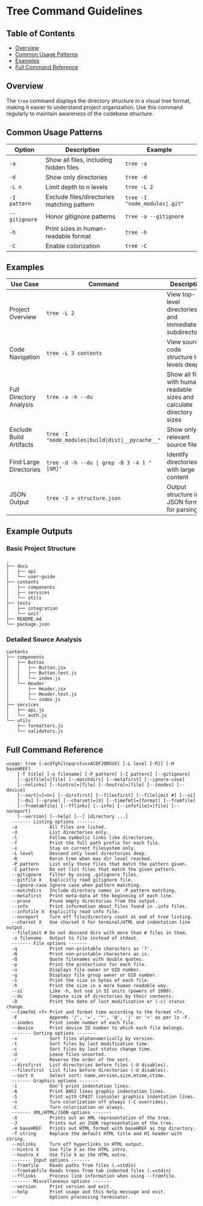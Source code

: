 <!-- ---
!-- Timestamp: 2025-05-25 23:21:15
!-- Author: ywatanabe
!-- File: /ssh:sp:/home/ywatanabe/.claude/to_claude/guidelines/command/tree.md
!-- --- -->

# Tree Command Guidelines

## Table of Contents
- [Overview](#overview)
- [Common Usage Patterns](#common-usage-patterns)
- [Examples](#examples)
- [Full Command Reference](#full-command-reference)

## Overview
The `tree` command displays the directory structure in a visual tree format, making it easier to understand project organization. Use this command regularly to maintain awareness of the codebase structure.

## Common Usage Patterns

| Option | Description | Example |
|--------|-------------|---------|
| `-a` | Show all files, including hidden files | `tree -a` |
| `-d` | Show only directories | `tree -d` |
| `-L n` | Limit depth to n levels | `tree -L 2` |
| `-I pattern` | Exclude files/directories matching pattern | `tree -I "node_modules\|.git"` |
| `--gitignore` | Honor gitignore patterns | `tree -a --gitignore` |
| `-h` | Print sizes in human-readable format | `tree -h` |
| `-C` | Enable colorization | `tree -C` |

## Examples

| Use Case | Command | Description |
|----------|---------|-------------|
| Project Overview | `tree -L 2` | View top-level directories and immediate subdirectories |
| Code Navigation | `tree -L 3 contents` | View source code structure to 3 levels deep |
| Full Directory Analysis | `tree -a -h --du` | Show all files with human-readable sizes and calculate directory sizes |
| Exclude Build Artifacts | `tree -I "node_modules\|build\|dist\|__pycache__"` | Show only relevant source files |
| Find Large Directories | `tree -d -h --du \| grep -B 3 -A 1 "[GM]"` | Identify directories with large content |
| JSON Output | `tree -J > structure.json` | Output structure in JSON format for parsing |

## Example Outputs

### Basic Project Structure
```
.
├── docs
│   ├── api
│   └── user-guide
├── contents
│   ├── components
│   ├── services
│   └── utils
├── tests
│   ├── integration
│   └── unit
├── README.md
└── package.json
```

### Detailed Source Analysis
```
contents
├── components
│   ├── Button
│   │   ├── Button.jsx
│   │   ├── Button.test.js
│   │   └── index.js
│   └── Header
│       ├── Header.jsx
│       ├── Header.test.js
│       └── index.js
├── services
│   ├── api.js
│   └── auth.js
└── utils
    ├── formatters.js
    └── validators.js
```

## Full Command Reference

``` plaintext
usage: tree [-acdfghilnpqrstuvxACDFJQNSUX] [-L level [-R]] [-H  baseHREF]
    [-T title] [-o filename] [-P pattern] [-I pattern] [--gitignore]
    [--gitfile[=]file] [--matchdirs] [--metafirst] [--ignore-case]
    [--nolinks] [--hintro[=]file] [--houtro[=]file] [--inodes] [--device]
    [--sort[=]<n>] [--dirsfirst] [--filesfirst] [--filelimit #] [--si]
    [--du] [--prune] [--charset[=]X] [--timefmt[=]format] [--fromfile]
    [--fromtabfile] [--fflinks] [--info] [--infofile[=]file] [--noreport]
    [--version] [--help] [--] [directory ...]
  ------- Listing options -------
  -a            All files are listed.
  -d            List directories only.
  -l            Follow symbolic links like directories.
  -f            Print the full path prefix for each file.
  -x            Stay on current filesystem only.
  -L level      Descend only level directories deep.
  -R            Rerun tree when max dir level reached.
  -P pattern    List only those files that match the pattern given.
  -I pattern    Do not list files that match the given pattern.
  --gitignore   Filter by using .gitignore files.
  --gitfile X   Explicitly read gitignore file.
  --ignore-case Ignore case when pattern matching.
  --matchdirs   Include directory names in -P pattern matching.
  --metafirst   Print meta-data at the beginning of each line.
  --prune       Prune empty directories from the output.
  --info        Print information about files found in .info files.
  --infofile X  Explicitly read info file.
  --noreport    Turn off file/directory count at end of tree listing.
  --charset X   Use charset X for terminal/HTML and indentation line output.
  --filelimit # Do not descend dirs with more than # files in them.
  -o filename   Output to file instead of stdout.
  ------- File options -------
  -q            Print non-printable characters as '?'.
  -N            Print non-printable characters as is.
  -Q            Quote filenames with double quotes.
  -p            Print the protections for each file.
  -u            Displays file owner or UID number.
  -g            Displays file group owner or GID number.
  -s            Print the size in bytes of each file.
  -h            Print the size in a more human readable way.
  --si          Like -h, but use in SI units (powers of 1000).
  --du          Compute size of directories by their contents.
  -D            Print the date of last modification or (-c) status change.
  --timefmt <f> Print and format time according to the format <f>.
  -F            Appends '/', '=', '*', '@', '|' or '>' as per ls -F.
  --inodes      Print inode number of each file.
  --device      Print device ID number to which each file belongs.
  ------- Sorting options -------
  -v            Sort files alphanumerically by version.
  -t            Sort files by last modification time.
  -c            Sort files by last status change time.
  -U            Leave files unsorted.
  -r            Reverse the order of the sort.
  --dirsfirst   List directories before files (-U disables).
  --filesfirst  List files before directories (-U disables).
  --sort X      Select sort: name,version,size,mtime,ctime.
  ------- Graphics options -------
  -i            Don't print indentation lines.
  -A            Print ANSI lines graphic indentation lines.
  -S            Print with CP437 (console) graphics indentation lines.
  -n            Turn colorization off always (-C overrides).
  -C            Turn colorization on always.
  ------- XML/HTML/JSON options -------
  -X            Prints out an XML representation of the tree.
  -J            Prints out an JSON representation of the tree.
  -H baseHREF   Prints out HTML format with baseHREF as top directory.
  -T string     Replace the default HTML title and H1 header with string.
  --nolinks     Turn off hyperlinks in HTML output.
  --hintro X    Use file X as the HTML intro.
  --houtro X    Use file X as the HTML outro.
  ------- Input options -------
  --fromfile    Reads paths from files (.=stdin)
  --fromtabfile Reads trees from tab indented files (.=stdin)
  --fflinks     Process link information when using --fromfile.
  ------- Miscellaneous options -------
  --version     Print version and exit.
  --help        Print usage and this help message and exit.
  --            Options processing terminator.
```

<!-- EOF -->